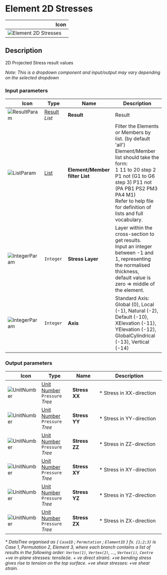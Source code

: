 # Element 2D Stresses
<!--- This file has been auto-generated, do not change it manually! Edit the generator here: https://github.com/arup-group/GSA-Grasshopper/tree/main/DocsGeneration --->

|<img width="150"/> Icon |
| ----------- |
|![Element 2D Stresses](./images/Element2dStresses.png) |

## Description

2D Projected Stress result values

_Note: This is a dropdown component and input/output may vary depending on the selected dropdown_

### Input parameters

|<img width="20"/> Icon |<img width="200"/> Type |<img width="200"/> Name |<img width="1000"/> Description |
| ----------- | ----------- | ----------- | ----------- |
|![ResultParam](./images/ResultParam.png) |[Result](gsagh-result-parameter.md) _List_ |**Result** |Result |
|![ListParam](./images/ListParam.png) |[List](gsagh-list-parameter.md) |**Element/Member filter List** |Filter the Elements or Members by list. (by default 'all')<br />Element/Member list should take the form:<br /> 1 11 to 20 step 2 P1 not (G1 to G6 step 3) P11 not (PA PB1 PS2 PM3 PA4 M1)<br />Refer to help file for definition of lists and full vocabulary. |
|![IntegerParam](./images/IntegerParam.png) |`Integer` |**Stress Layer** |Layer within the cross-section to get results.<br />Input an integer between -1 and 1, representing the normalised thickness,<br />default value is zero => middle of the element. |
|![IntegerParam](./images/IntegerParam.png) |`Integer` |**Axis** |Standard Axis: Global (0), Local (-1), Natural (-2), Default (-10), XElevation (-11), YElevation (-12), GlobalCylindrical (-13), Vertical (-14) |

### Output parameters

|<img width="20"/> Icon |<img width="200"/> Type |<img width="200"/> Name |<img width="1000"/> Description |
| ----------- | ----------- | ----------- | ----------- |
|![UnitNumber](./images/UnitParam.png) |[Unit Number](gsagh-unitnumber-parameter.md)  ` Pressure ` _Tree_ |**Stress XX** |* Stress in XX-direction |
|![UnitNumber](./images/UnitParam.png) |[Unit Number](gsagh-unitnumber-parameter.md)  ` Pressure ` _Tree_ |**Stress YY** |* Stress in YY-direction |
|![UnitNumber](./images/UnitParam.png) |[Unit Number](gsagh-unitnumber-parameter.md)  ` Pressure ` _Tree_ |**Stress ZZ** |* Stress in ZZ-direction |
|![UnitNumber](./images/UnitParam.png) |[Unit Number](gsagh-unitnumber-parameter.md)  ` Pressure ` _Tree_ |**Stress XY** |* Stress in XY-direction |
|![UnitNumber](./images/UnitParam.png) |[Unit Number](gsagh-unitnumber-parameter.md)  ` Pressure ` _Tree_ |**Stress YZ** |* Stress in YZ-direction |
|![UnitNumber](./images/UnitParam.png) |[Unit Number](gsagh-unitnumber-parameter.md)  ` Pressure ` _Tree_ |**Stress ZX** |* Stress in ZX-direction |



_* DataTree organised as { `CaseID` ; `Permutation` ; `ElementID` } fx. `{1;2;3}` is Case 1, Permutation 2, Element 3, where each branch contains a list of results in the following order: `Vertex(1)`, `Vertex(2)`, ..., `Vertex(i)`, `Centre` +ve in-plane stresses: tensile(ie. + ve direct strain). +ve bending stress gives rise to tension on the top surface. +ve shear stresses: +ve shear strain._
